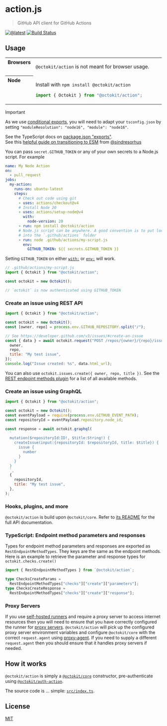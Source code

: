 # action.js

> GitHub API client for GitHub Actions

[![@latest](https://img.shields.io/npm/v/@octokit/action.svg)](https://www.npmjs.com/package/@octokit/action)
[![Build Status](https://github.com/octokit/action.js/workflows/Test/badge.svg)](https://github.com/octokit/action.js/actions)

## Usage

<table>
<tbody valign=top align=left>
<tr><th>
Browsers
</th><td width=100%>

`@octokit/action` is not meant for browser usage.

</td></tr>
<tr><th>
Node
</th><td>

Install with `npm install @octokit/action`

```js
import { Octokit } from "@octokit/action";
```

</td></tr>
</tbody>
</table>

> [!IMPORTANT]
> As we use [conditional exports](https://nodejs.org/api/packages.html#conditional-exports), you will need to adapt your `tsconfig.json` by setting `"moduleResolution": "node16", "module": "node16"`.
>
> See the TypeScript docs on [package.json "exports"](https://www.typescriptlang.org/docs/handbook/modules/reference.html#packagejson-exports).<br>
> See this [helpful guide on transitioning to ESM](https://gist.github.com/sindresorhus/a39789f98801d908bbc7ff3ecc99d99c) from [@sindresorhus](https://github.com/sindresorhus)

You can pass `secret.GITHUB_TOKEN` or any of your own secrets to a Node.js script. For example

```yml
name: My Node Action
on:
  - pull_request
jobs:
  my-action:
    runs-on: ubuntu-latest
    steps:
      # Check out code using git
      - uses: actions/checkout@v4
      # Install Node 20
      - uses: actions/setup-node@v4
        with:
          node-version: 20
      - run: npm install @octokit/action
      # Node.js script can be anywhere. A good convention is to put local GitHub Actions
      # into the `.github/actions` folder
      - run: node .github/actions/my-script.js
        env:
          GITHUB_TOKEN: ${{ secrets.GITHUB_TOKEN }}
```

Setting `GITHUB_TOKEN` on either [`with:`](https://help.github.com/en/actions/reference/workflow-syntax-for-github-actions#jobsjob_idstepswith) or [`env:`](https://help.github.com/en/actions/reference/workflow-syntax-for-github-actions#env) will work.

```js
// .github/actions/my-script.js
import { Octokit } from "@octokit/action";

const octokit = new Octokit();

// `octokit` is now authenticated using GITHUB_TOKEN
```

### Create an issue using REST API

```js
import { Octokit } from "@octokit/action";

const octokit = new Octokit();
const [owner, repo] = process.env.GITHUB_REPOSITORY.split("/");

// See https://developer.github.com/v3/issues/#create-an-issue
const { data } = await octokit.request("POST /repos/{owner}/{repo}/issues", {
  owner,
  repo,
  title: "My test issue",
});
console.log("Issue created: %s", data.html_url);
```

You can also use `octokit.issues.create({ owner, repo, title })`. See the [REST endpoint methods plugin](https://github.com/octokit/plugin-rest-endpoint-methods.js/) for a list of all available methods.

### Create an issue using GraphQL

```js
import { Octokit } from "@octokit/action";

const octokit = new Octokit();
const eventPayload = require(process.env.GITHUB_EVENT_PATH);
const repositoryId = eventPayload.repository.node_id;

const response = await octokit.graphql(
  `
  mutation($repositoryId:ID!, $title:String!) {
    createIssue(input:{repositoryId: $repositoryId, title: $title}) {
      issue {
        number
      }
    }
  }
  `,
  {
    repositoryId,
    title: "My test issue",
  },
);
```

### Hooks, plugins, and more

`@octokit/action` is build upon `@octokit/core`. Refer to [its README](https://github.com/octokit/core.js#readme) for the full API documentation.

### TypeScript: Endpoint method parameters and responses

Types for endpoint method parameters and responses are exported as `RestEndpointMethodTypes`. They keys are the same as the endpoint methods. Here is an example to retrieve the parameter and response types for `octokit.checks.create()`

```ts
import { RestEndpointMethodTypes } from `@octokit/action`;

type ChecksCreateParams =
  RestEndpointMethodTypes["checks"]["create"]["parameters"];
type ChecksCreateResponse =
  RestEndpointMethodTypes["checks"]["create"]["response"];
```

### Proxy Servers

If you use [self-hosted runners](https://docs.github.com/en/actions/hosting-your-own-runners/about-self-hosted-runners) and require a proxy server to access internet resources then you will need to ensure that you have correctly configured the runner for [proxy servers](https://docs.github.com/en/actions/hosting-your-own-runners/using-a-proxy-server-with-self-hosted-runners). `@octokit/action` will pick up the configured proxy server environment variables and configure `@octokit/core` with the correct `request.agent` using [proxy-agent](https://github.com/TooTallNate/node-proxy-agent/blob/master/index.js). If you need to supply a different `request.agent` then you should ensure that it handles proxy servers if needed.

## How it works

`@octokit/action` is simply a [`@octokit/core`](https://github.com/octokit/core.js#readme) constructor, pre-authenticate using [`@octokit/auth-action`](https://github.com/octokit/auth-action.js#readme).

The source code is … simple: [`src/index.ts`](src/index.ts).

## License

[MIT](LICENSE)
